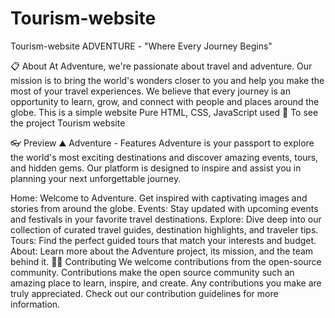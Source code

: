 # Tourism-website
 Tourism-website
ADVENTURE - "Where Every Journey Begins"

📋 About
At Adventure, we're passionate about travel and adventure. Our mission is to bring the world's wonders closer to you and help you make the most of your travel experiences.
We believe that every journey is an opportunity to learn, grow, and connect with people and places around the globe.
This is a simple website
Pure HTML, CSS, JavaScript used
🔗 To see the project
Tourism website

👓 Preview
⛰ Adventure - Features
Adventure is your passport to explore the world's most exciting destinations and discover amazing events, tours, and hidden gems. Our platform is designed to inspire and assist you in planning your next unforgettable journey.

Home: Welcome to Adventure. Get inspired with captivating images and stories from around the globe.
Events: Stay updated with upcoming events and festivals in your favorite travel destinations.
Explore: Dive deep into our collection of curated travel guides, destination highlights, and traveler tips.
Tours: Find the perfect guided tours that match your interests and budget.
About: Learn more about the Adventure project, its mission, and the team behind it.
👨‍💻 Contributing
We welcome contributions from the open-source community. Contributions make the open source community such an amazing place to learn, inspire, and create. Any contributions you make are truly appreciated. Check out our contribution guidelines for more information.

